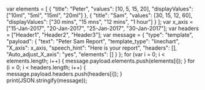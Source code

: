 var elements = [
    {
        "title": "Peter",
        "values": [10, 5, 15, 20],
        "displayValues": ["10ml", "5ml", "15ml", "20ml"]
    },
    {
        "title": "Sam",
        "values": [30, 15, 12, 60],
        "displayValues": ["30 mins", "15 mns", "12 mins", "1 hour"]
    }
];
var x_axis = ["15-Jan-2017", "20-Jan-2017", "25-Jan-2017", "30-Jan-2017"];
var headers = ["Header1", "Header2", "Header3"];
var message = {
    "type": "template",
    "payload": {
        "text": "Peter Sam Report",
        "template_type": "linechart",
        "X_axis": x_axis,
        "speech_hint": "Here is your report",
        "headers": [],
        "Auto_adjust_X_axis": "yes",
        "elements": []
    }
};
for (var i = 0; i < elements.length; i++) {
    message.payload.elements.push(elements[i]);
}
for (i = 0; i < headers.length; i++) {
    message.payload.headers.push(headers[i]);
}
print(JSON.stringify(message));
